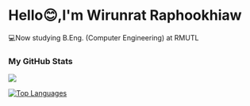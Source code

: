 <h1>Hello😊,I'm Wirunrat Raphookhiaw</h1>
💻Now studying B.Eng. (Computer Engineering) at RMUTL <br>
<H3>My GitHub Stats</H3>

<a href="http://www.github.com/jn-wrt"><img src="https://github-readme-streak-stats.herokuapp.com/?user=jn-wrt&stroke=ec4899&background=ffffff&ring=ec4899&fire=ec4899&currStreakNum=ec4899&currStreakLabel=ec4899&sideNums=ec4899&sideLabels=ec4899&dates=ec4899&hide_border=true" /></a>

<a href="https://github.com/jn-wrt" align="left"><img src="https://github-readme-stats.vercel.app/api/top-langs/?username=jn-wrt&langs_count=10&title_color=ec4899&text_color=ec4899&icon_color=ec4899&bg_color=ffffff&hide_border=true&locale=en&custom_title=Top%20%Languages" alt="Top Languages" /></a>
